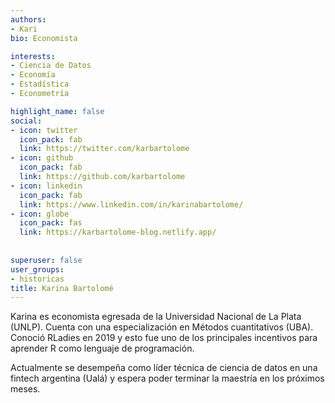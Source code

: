 ```yaml
---
authors:
- Kari
bio: Economista

interests:
- Ciencia de Datos
- Economía
- Estadística
- Econometría

highlight_name: false
social:
- icon: twitter
  icon_pack: fab
  link: https://twitter.com/karbartolome
- icon: github
  icon_pack: fab
  link: https://github.com/karbartolome
- icon: linkedin
  icon_pack: fab
  link: https://www.linkedin.com/in/karinabartolome/
- icon: globe
  icon_pack: fas
  link: https://karbartolome-blog.netlify.app/
  
  
superuser: false
user_groups: 
- historicas
title: Karina Bartolomé
---
```


Karina es economista egresada de la Universidad Nacional de La Plata (UNLP). Cuenta con una especialización en Métodos cuantitativos (UBA). Conoció RLadies en 2019 y esto fue uno de los principales incentivos para aprender R como lenguaje de programación.

Actualmente se desempeña como líder técnica de ciencia de datos en una fintech argentina (Ualá) y espera poder terminar la maestría en los próximos meses. 
